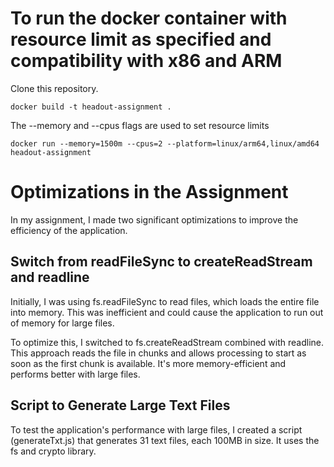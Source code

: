 # To run the docker container with resource limit as specified and compatibility with x86 and ARM

Clone this repository.

``` docker build -t headout-assignment . ```

The --memory and --cpus flags are used to set resource limits

``` docker run --memory=1500m --cpus=2 --platform=linux/arm64,linux/amd64 headout-assignment ```

# Optimizations in the Assignment
In my assignment, I made two significant optimizations to improve the efficiency of the application.

## Switch from readFileSync to createReadStream and readline
Initially, I was using fs.readFileSync to read files, which loads the entire file into memory. This was inefficient and could cause the application to run out of memory for large files.

To optimize this, I switched to fs.createReadStream combined with readline. This approach reads the file in chunks and allows processing to start as soon as the first chunk is available.
It's more memory-efficient and performs better with large files.

## Script to Generate Large Text Files
To test the application's performance with large files, I created a script (generateTxt.js) that generates 31 text files, each 100MB in size. It uses the fs and crypto library.
